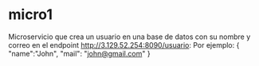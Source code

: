 # micro1

Microservicio que crea un usuario en una base de datos con su nombre y correo en el endpoint http://3.129.52.254:8090/usuario:
 Por ejemplo:
 {
  "name":"John",
  "mail": "john@gmail.com"
}

